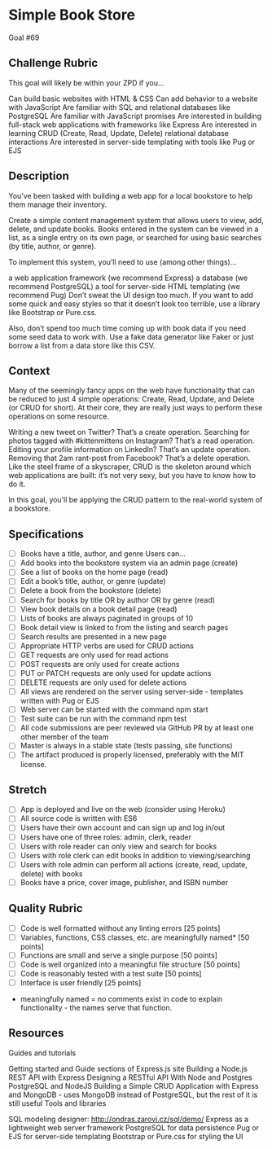 # Simple Book Store
Goal #69

## Challenge Rubric

This goal will likely be within your ZPD if you…

Can build basic websites with HTML & CSS
Can add behavior to a website with JavaScript
Are familiar with SQL and relational databases like PostgreSQL
Are familiar with JavaScript promises
Are interested in building full-stack web applications with frameworks like Express
Are interested in learning CRUD (Create, Read, Update, Delete) relational database interactions
Are interested in server-side templating with tools like Pug or EJS

## Description

You’ve been tasked with building a web app for a local bookstore to help them manage their inventory.

Create a simple content management system that allows users to view, add, delete, and update books. Books entered in the system can be viewed in a list, as a single entry on its own page, or searched for using basic searches (by title, author, or genre).

To implement this system, you’ll need to use (among other things)…

a web application framework (we recommend Express)
a database (we recommend PostgreSQL)
a tool for server-side HTML templating (we recommend Pug)
Don’t sweat the UI design too much. If you want to add some quick and easy styles so that it doesn’t look too terrible, use a library like Bootstrap or Pure.css.

Also, don’t spend too much time coming up with book data if you need some seed data to work with. Use a fake data generator like Faker or just borrow a list from a data store like this CSV.

## Context

Many of the seemingly fancy apps on the web have functionality that can be reduced to just 4 simple operations: Create, Read, Update, and Delete (or CRUD for short). At their core, they are really just ways to perform these operations on some resource.

Writing a new tweet on Twitter? That’s a create operation.
Searching for photos tagged with #kittenmittens on Instagram? That’s a read operation.
Editing your profile information on LinkedIn? That’s an update operation.
Removing that 2am rant-post from Facebook? That’s a delete operation.
Like the steel frame of a skyscraper, CRUD is the skeleton around which web applications are built: it’s not very sexy, but you have to know how to do it.

In this goal, you’ll be applying the CRUD pattern to the real-world system of a bookstore.

## Specifications

- [ ] Books have a title, author, and genre
 Users can…
- [ ] Add books into the bookstore system via an admin page (create)
- [ ] See a list of books on the home page (read)
- [ ] Edit a book’s title, author, or genre (update)
- [ ] Delete a book from the bookstore (delete)
- [ ] Search for books by title OR by author OR by genre (read)
- [ ] View book details on a book detail page (read)
- [ ] Lists of books are always paginated in groups of 10
- [ ] Book detail view is linked to from the listing and search pages
- [ ] Search results are presented in a new page
- [ ] Appropriate HTTP verbs are used for CRUD actions
- [ ] GET requests are only used for read actions
- [ ] POST requests are only used for create actions
- [ ] PUT or PATCH requests are only used for update actions
- [ ] DELETE requests are only used for delete actions
- [ ] All views are rendered on the server using server-side - templates written with Pug or EJS
- [ ] Web server can be started with the command npm start
- [ ] Test suite can be run with the command npm test
- [ ] All code submissions are peer reviewed via GitHub PR by at least one other member of the team
- [ ] Master is always in a stable state (tests passing, site functions)
- [ ] The artifact produced is properly licensed, preferably with the MIT license.

## Stretch

- [ ] App is deployed and live on the web (consider using Heroku)
- [ ] All source code is written with ES6
- [ ] Users have their own account and can sign up and log in/out
- [ ] Users have one of three roles: admin, clerk, reader
- [ ] Users with role reader can only view and search for books
- [ ] Users with role clerk can edit books in addition to viewing/searching
- [ ] Users with role admin can perform all actions (create, read, update, delete) with books
- [ ] Books have a price, cover image, publisher, and ISBN number

## Quality Rubric

- [ ] Code is well formatted without any linting errors [25 points]
- [ ] Variables, functions, CSS classes, etc. are meaningfully named* [50 points]
- [ ] Functions are small and serve a single purpose [50 points]
- [ ] Code is well organized into a meaningful file structure [50 points]
- [ ] Code is reasonably tested with a test suite [50 points]
- [ ] Interface is user friendly [25 points]
* meaningfully named = no comments exist in code to explain functionality - the names serve that function.

## Resources

Guides and tutorials

Getting started and Guide sections of Express.js site
Building a Node.js REST API with Express
Designing a RESTful API With Node and Postgres
PostgreSQL and NodeJS
Building a Simple CRUD Application with Express and MongoDB - uses MongoDB instead of PostgreSQL, but the rest of it is still useful
Tools and libraries

SQL modeling designer: http://ondras.zarovi.cz/sql/demo/
Express as a lightweight web server framework
PostgreSQL for data persistence
Pug or EJS for server-side templating
Bootstrap or Pure.css for styling the UI
